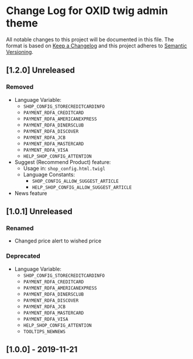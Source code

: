 # Change Log for OXID twig admin theme

All notable changes to this project will be documented in this file.
The format is based on [Keep a Changelog](http://keepachangelog.com/)
and this project adheres to [Semantic Versioning](http://semver.org/).

## [1.2.0] Unreleased

### Removed
- Language Variable:
    - `SHOP_CONFIG_STORECREDITCARDINFO`
    - `PAYMENT_RDFA_CREDITCARD`
    - `PAYMENT_RDFA_AMERICANEXPRESS`
    - `PAYMENT_RDFA_DINERSCLUB`
    - `PAYMENT_RDFA_DISCOVER`
    - `PAYMENT_RDFA_JCB`
    - `PAYMENT_RDFA_MASTERCARD`
    - `PAYMENT_RDFA_VISA`
    - `HELP_SHOP_CONFIG_ATTENTION`
- Suggest (Recommend Product) feature:
    - Usage in: `shop_config.html.twigl`
    - Language Constants: 
        - `SHOP_CONFIG_ALLOW_SUGGEST_ARTICLE`
        - `HELP_SHOP_CONFIG_ALLOW_SUGGEST_ARTICLE`
- News feature
        
## [1.0.1] Unreleased

### Renamed
- Changed price alert to wished price

### Deprecated
- Language Variable:
    - `SHOP_CONFIG_STORECREDITCARDINFO`
    - `PAYMENT_RDFA_CREDITCARD`
    - `PAYMENT_RDFA_AMERICANEXPRESS`
    - `PAYMENT_RDFA_DINERSCLUB`
    - `PAYMENT_RDFA_DISCOVER`
    - `PAYMENT_RDFA_JCB`
    - `PAYMENT_RDFA_MASTERCARD`
    - `PAYMENT_RDFA_VISA`
    - `HELP_SHOP_CONFIG_ATTENTION`
    - `TOOLTIPS_NEWNEWS`

## [1.0.0] - 2019-11-21
